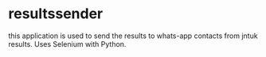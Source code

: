 # resultssender
this application is used to send the results to whats-app contacts from jntuk results. Uses Selenium with Python. 
